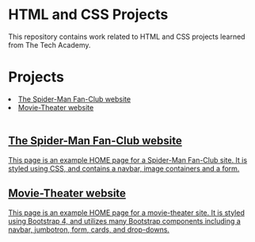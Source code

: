 # HTML and CSS Projects
<p>This repository contains work related to HTML and CSS projects learned from The Tech Academy.</p>

# Projects
<li><a href="https://github.com/ethantl-1511/Tech-Academy-Projects/tree/main/HTML-and-CSS-Projects/_course_work/project_first-website"> The Spider-Man Fan-Club website </li>
<li><a href="https://github.com/ethantl-1511/Tech-Academy-Projects/tree/main/HTML-and-CSS-Projects/_course_work/project_bootstrap4"> Movie-Theater website </li>
<br>
<h2>The Spider-Man Fan-Club website</h2>
<p>This page is an example HOME page for a Spider-Man Fan-Club site. It is styled using CSS, and contains a navbar, image containers and a form.</p>

<h2>Movie-Theater website</h2>
<p>This page is an example HOME page for a movie-theater site. It is styled using Bootstrap 4, and utilizes many Bootstrap components including a navbar, jumbotron, form, cards, and drop-downs. </p>
